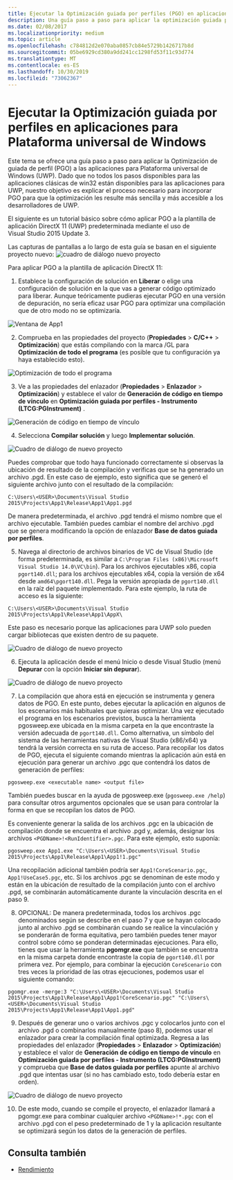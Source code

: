 ```yaml
---
title: Ejecutar la Optimización guiada por perfiles (PGO) en aplicaciones para Plataforma universal de Windows (UWP)
description: Una guía paso a paso para aplicar la optimización guiada por perfiles (PGO) a las aplicaciones Plataforma universal de Windows (UWP).
ms.date: 02/08/2017
ms.localizationpriority: medium
ms.topic: article
ms.openlocfilehash: c784812d2e070aba0857cb84e5729b1426717b8d
ms.sourcegitcommit: 05be6929cd380a9dd241cc1298fd53f11c93d774
ms.translationtype: MT
ms.contentlocale: es-ES
ms.lasthandoff: 10/30/2019
ms.locfileid: "73062367"
---
```

# <a name="running-profile-guided-optimization-on-universal-windows-platform-apps"></a>Ejecutar la Optimización guiada por perfiles en aplicaciones para Plataforma universal de Windows 
 
Este tema se ofrece una guía paso a paso para aplicar la Optimización de guiada de perfil (PGO) a las aplicaciones para Plataforma universal de Windows (UWP). Dado que no todos los pasos disponibles para las aplicaciones clásicas de win32 están disponibles para las aplicaciones para UWP, nuestro objetivo es explicar el proceso necesario para incorporar PGO para que la optimización les resulte más sencilla y más accesible a los desarrolladores de UWP.

El siguiente es un tutorial básico sobre cómo aplicar PGO a la plantilla de aplicación DirectX 11 (UWP) predeterminada mediante el uso de Visual Studio 2015 Update 3.
 
Las capturas de pantallas a lo largo de esta guía se basan en el siguiente proyecto nuevo: ![cuadro de diálogo nuevo proyecto](images/pgo-001.png)

Para aplicar PGO a la plantilla de aplicación DirectX 11:

1. Establece la configuración de solución en **Liberar** o elige una configuración de solución en la que vas a generar código optimizado para liberar. Aunque teóricamente pudieras ejecutar PGO en una versión de depuración, no sería eficaz usar PGO para optimizar una compilación que de otro modo no se optimizaría. 
 
 ![Ventana de App1](images/pgo-002.png)
 
2. Comprueba en las propiedades del proyecto (**Propiedades** > **C/C++**  > **Optimización**) que estás compilando con la marca /GL para **Optimización de todo el programa** (es posible que tu configuración ya haya establecido esto).

 ![Optimización de todo el programa](images/pgo-003.png)

3. Ve a las propiedades del enlazador (**Propiedades** > **Enlazador** > **Optimización**) y establece el valor de **Generación de código en tiempo de vínculo** en **Optimización guiada por perfiles - Instrumento (LTCG:PGInstrument)** .
 
 ![Generación de código en tiempo de vínculo](images/pgo-004.png)

4. Selecciona **Compilar solución** y luego **Implementar solución**. 

 ![Cuadro de diálogo de nuevo proyecto](images/pgo-005.png)
 
 Puedes comprobar que todo haya funcionado correctamente si observas la ubicación de resultado de la compilación y verificas que se ha generado un archivo .pgd. En este caso de ejemplo, esto significa que se generó el siguiente archivo junto con el resultado de la compilación:
 
 `C:\Users\<USER>\Documents\Visual Studio 2015\Projects\App1\Release\App1\App1.pgd`

 De manera predeterminada, el archivo .pgd tendrá el mismo nombre que el archivo ejecutable. También puedes cambiar el nombre del archivo .pgd que se genera modificando la opción de enlazador **Base de datos guiada por perfiles**. 
 
5. Navega al directorio de archivos binarios de VC de Visual Studio (de forma predeterminada, es similar a `C:\Program Files (x86)\Microsoft Visual Studio 14.0\VC\bin`). Para los archivos ejecutables x86, copia `pgort140.dll`; para los archivos ejecutables x64, copia la versión de x64 desde `amd64\pgort140.dll`. Pega la versión apropiada de `pgort140.dll` en la raíz del paquete implementado. Para este ejemplo, la ruta de acceso es la siguiente:

 `C:\Users\<USER>\Documents\Visual Studio 2015\Projects\App1\Release\App1\AppX\`

 Este paso es necesario porque las aplicaciones para UWP solo pueden cargar bibliotecas que existen dentro de su paquete.

 ![Cuadro de diálogo de nuevo proyecto](images/pgo-006.png)
 
6. Ejecuta la aplicación desde el menú Inicio o desde Visual Studio (menú **Depurar** con la opción **Iniciar sin depurar**). 

 ![Cuadro de diálogo de nuevo proyecto](images/pgo-007.png)
 
7. La compilación que ahora está en ejecución se instrumenta y genera datos de PGO. En este punto, debes ejecutar la aplicación en algunos de los escenarios más habituales que quieras optimizar. Una vez ejecutado el programa en los escenarios previstos, busca la herramienta pgosweep.exe ubicada en la misma carpeta en la que encontraste la versión adecuada de `pgort140.dll`. Como alternativa, un símbolo del sistema de las herramientas nativas de Visual Studio (x86/x64) ya tendrá la versión correcta en su ruta de acceso. Para recopilar los datos de PGO, ejecuta el siguiente comando mientras la aplicación aún está en ejecución para generar un archivo .pgc que contendrá los datos de generación de perfiles:
 
  `pgosweep.exe <executable name> <output file>` 
 
  También puedes buscar en la ayuda de pgosweep.exe (`pgosweep.exe /help`) para consultar otros argumentos opcionales que se usan para controlar la forma en que se recopilan los datos de PGO.
 
  Es conveniente generar la salida de los archivos .pgc en la ubicación de compilación donde se encuentra el archivo .pgd y, además, designar los archivos `<PGDName>!<RunIdentifier>.pgc`. Para este ejemplo, esto suponía:
 
  ```
  pgosweep.exe App1.exe "C:\Users\<USER>\Documents\Visual Studio 2015\Projects\App1\Release\App1\App1!1.pgc"
  ```
 
  Una recopilación adicional también podría ser `App1!CoreScenario.pgc`, `App1!UseCase5.pgc`, etc. Si los archivos .pgc se denominan de este modo y están en la ubicación de resultado de la compilación junto con el archivo .pgd, se combinarán automáticamente durante la vinculación descrita en el paso 9.
 
8. OPCIONAL: De manera predeterminada, todos los archivos .pgc denominados según se describe en el paso 7 y que se hayan colocado junto al archivo .pgd se combinarán cuando se realice la vinculación y se ponderarán de forma equitativa, pero también puedes tener mayor control sobre cómo se ponderan determinadas ejecuciones. Para ello, tienes que usar la herramienta **pgomgr.exe** que también se encuentra en la misma carpeta donde encontraste la copia de `pgort140.dll` por primera vez. Por ejemplo, para combinar la ejecución `CoreScenario` con tres veces la prioridad de las otras ejecuciones, podemos usar el siguiente comando:
 
 ```
 pgomgr.exe -merge:3 "C:\Users\<USER>\Documents\Visual Studio 2015\Projects\App1\Release\App1\App1!CoreScenario.pgc" "C:\Users\<USER>\Documents\Visual Studio 2015\Projects\App1\Release\App1\App1.pgd"
 ```
 
9. Después de generar uno o varios archivos .pgc y colocarlos junto con el archivo .pgd o combinarlos manualmente (paso 8), podemos usar el enlazador para crear la compilación final optimizada. Regresa a las propiedades del enlazador (**Propiedades** > **Enlazador** > **Optimización**) y establece el valor de **Generación de código en tiempo de vínculo** en **Optimización guiada por perfiles - Instrumento (LTCG:PGInstrument)** y comprueba que **Base de datos guiada por perfiles** apunte al archivo .pgd que intentas usar (si no has cambiado esto, todo debería estar en orden).

 ![Cuadro de diálogo de nuevo proyecto](images/pgo-009.png)
 
10. De este modo, cuando se compile el proyecto, el enlazador llamará a pgomgr.exe para combinar cualquier archivo `<PGDName>!*.pgc` con el archivo .pgd con el peso predeterminado de 1 y la aplicación resultante se optimizará según los datos de la generación de perfiles.

## <a name="see-also"></a>Consulta también
- [Rendimiento](performance-and-xaml-ui.md)

 

